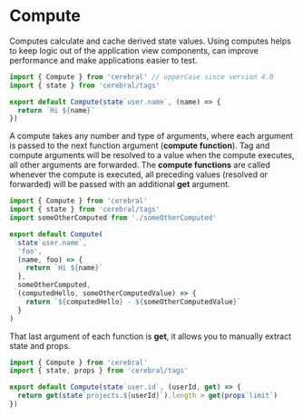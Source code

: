 # Compute

Computes calculate and cache derived state values. Using computes helps to keep logic out of the application view components, can improve performance and make applications easier to test.

```js
import { Compute } from 'cerebral' // upperCase since version 4.0
import { state } from 'cerebral/tags'

export default Compute(state`user.name`, (name) => {
  return `Hi ${name}`
})
```

A compute takes any number and type of arguments, where each argument is passed to the next function argument (**compute function**). Tag and compute arguments will be resolved to a value when the compute executes, all other arguments are forwarded. The **compute functions** are called whenever the compute is executed, all preceding values (resolved or forwarded) will be passed with an additional **get** argument.

```js
import { Compute } from 'cerebral'
import { state } from 'cerebral/tags'
import someOtherComputed from './someOtherComputed'

export default Compute(
  state`user.name`,
  'foo',
  (name, foo) => {
    return `Hi ${name}`
  },
  someOtherComputed,
  (computedHello, someOtherComputedValue) => {
    return `${computedHello} - ${someOtherComputedValue}`
  }
)
```

That last argument of each function is **get**, it allows you to manually extract state and props.

```js
import { Compute } from 'cerebral'
import { state, props } from 'cerebral/tags'

export default Compute(state`user.id`, (userId, get) => {
  return get(state`projects.${userId}`).length > get(props`limit`)
})
```
